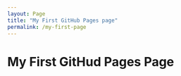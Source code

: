 ```yaml
---
layout: Page
title: "My First GitHub Pages page"
permalink: /my-first-page
---
```


# My First GitHud Pages Page

